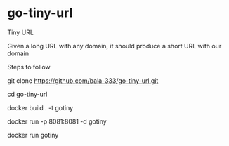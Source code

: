 # go-tiny-url

Tiny URL

Given a long URL with any domain, it should produce a short URL with our domain 

Steps to follow

git clone https://github.com/bala-333/go-tiny-url.git

cd go-tiny-url

docker build . -t gotiny

docker run -p 8081:8081 -d gotiny

docker run gotiny



